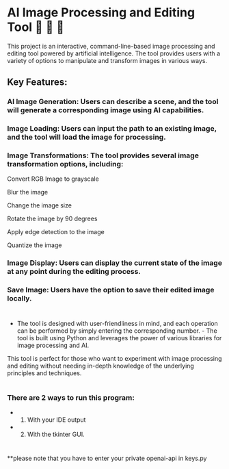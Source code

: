 # AI Image Processing and Editing Tool 🔨 📸 🌇

This project is an interactive, command-line-based image processing and editing tool powered by artificial intelligence. The tool provides users with a variety of options to manipulate and transform images in various ways.

## Key Features:

### AI Image Generation: Users can describe a scene, and the tool will generate a corresponding image using AI capabilities.

### Image Loading: Users can input the path to an existing image, and the tool will load the image for processing.

### Image Transformations: The tool provides several image transformation options, including:

Convert RGB Image to grayscale

Blur the image

Change the image size

Rotate the image by 90 degrees

Apply edge detection to the image

Quantize the image

### Image Display: Users can display the current state of the image at any point during the editing process.

### Save Image: Users have the option to save their edited image locally.
# 
- The tool is designed with user-friendliness in mind, and each operation can be performed by simply entering the corresponding number. - The tool is built using Python and leverages the power of various libraries for image processing and AI.

This tool is perfect for those who want to experiment with image processing and editing without needing in-depth knowledge of the underlying principles and techniques.
# 
### There are 2 ways to run this program:

- 1. With your IDE output
- 2. With the tkinter GUI.

# 
**please note that you have to enter your private openai-api in keys.py
